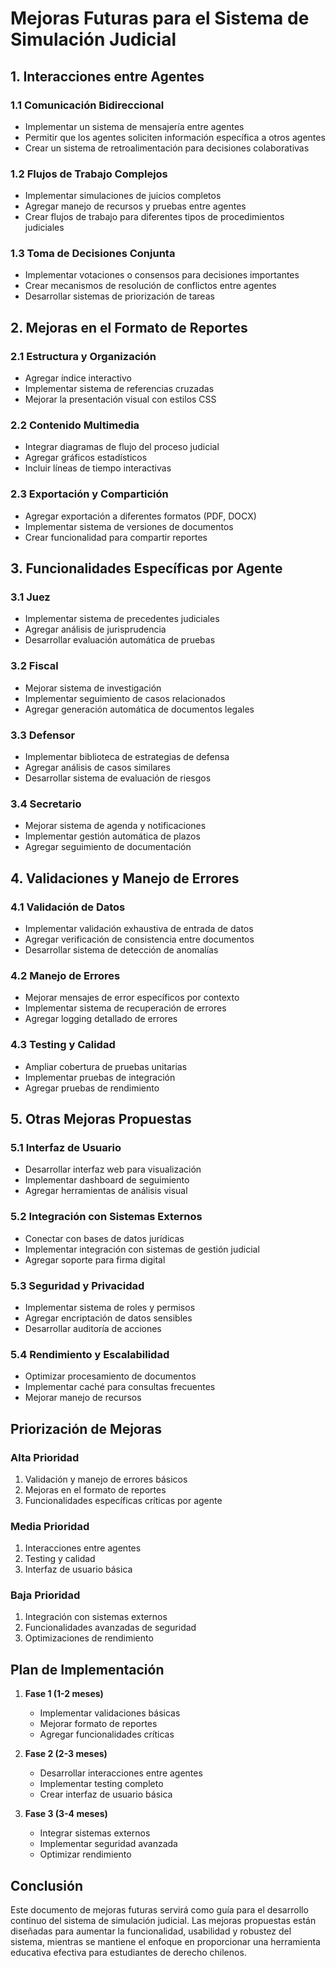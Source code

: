 # Mejoras Futuras para el Sistema de Simulación Judicial

## 1. Interacciones entre Agentes

### 1.1 Comunicación Bidireccional
- Implementar un sistema de mensajería entre agentes
- Permitir que los agentes soliciten información específica a otros agentes
- Crear un sistema de retroalimentación para decisiones colaborativas

### 1.2 Flujos de Trabajo Complejos
- Implementar simulaciones de juicios completos
- Agregar manejo de recursos y pruebas entre agentes
- Crear flujos de trabajo para diferentes tipos de procedimientos judiciales

### 1.3 Toma de Decisiones Conjunta
- Implementar votaciones o consensos para decisiones importantes
- Crear mecanismos de resolución de conflictos entre agentes
- Desarrollar sistemas de priorización de tareas

## 2. Mejoras en el Formato de Reportes

### 2.1 Estructura y Organización
- Agregar índice interactivo
- Implementar sistema de referencias cruzadas
- Mejorar la presentación visual con estilos CSS

### 2.2 Contenido Multimedia
- Integrar diagramas de flujo del proceso judicial
- Agregar gráficos estadísticos
- Incluir líneas de tiempo interactivas

### 2.3 Exportación y Compartición
- Agregar exportación a diferentes formatos (PDF, DOCX)
- Implementar sistema de versiones de documentos
- Crear funcionalidad para compartir reportes

## 3. Funcionalidades Específicas por Agente

### 3.1 Juez
- Implementar sistema de precedentes judiciales
- Agregar análisis de jurisprudencia
- Desarrollar evaluación automática de pruebas

### 3.2 Fiscal
- Mejorar sistema de investigación
- Implementar seguimiento de casos relacionados
- Agregar generación automática de documentos legales

### 3.3 Defensor
- Implementar biblioteca de estrategias de defensa
- Agregar análisis de casos similares
- Desarrollar sistema de evaluación de riesgos

### 3.4 Secretario
- Mejorar sistema de agenda y notificaciones
- Implementar gestión automática de plazos
- Agregar seguimiento de documentación

## 4. Validaciones y Manejo de Errores

### 4.1 Validación de Datos
- Implementar validación exhaustiva de entrada de datos
- Agregar verificación de consistencia entre documentos
- Desarrollar sistema de detección de anomalías

### 4.2 Manejo de Errores
- Mejorar mensajes de error específicos por contexto
- Implementar sistema de recuperación de errores
- Agregar logging detallado de errores

### 4.3 Testing y Calidad
- Ampliar cobertura de pruebas unitarias
- Implementar pruebas de integración
- Agregar pruebas de rendimiento

## 5. Otras Mejoras Propuestas

### 5.1 Interfaz de Usuario
- Desarrollar interfaz web para visualización
- Implementar dashboard de seguimiento
- Agregar herramientas de análisis visual

### 5.2 Integración con Sistemas Externos
- Conectar con bases de datos jurídicas
- Implementar integración con sistemas de gestión judicial
- Agregar soporte para firma digital

### 5.3 Seguridad y Privacidad
- Implementar sistema de roles y permisos
- Agregar encriptación de datos sensibles
- Desarrollar auditoría de acciones

### 5.4 Rendimiento y Escalabilidad
- Optimizar procesamiento de documentos
- Implementar caché para consultas frecuentes
- Mejorar manejo de recursos

## Priorización de Mejoras

### Alta Prioridad
1. Validación y manejo de errores básicos
2. Mejoras en el formato de reportes
3. Funcionalidades específicas críticas por agente

### Media Prioridad
1. Interacciones entre agentes
2. Testing y calidad
3. Interfaz de usuario básica

### Baja Prioridad
1. Integración con sistemas externos
2. Funcionalidades avanzadas de seguridad
3. Optimizaciones de rendimiento

## Plan de Implementación

1. **Fase 1 (1-2 meses)**
   - Implementar validaciones básicas
   - Mejorar formato de reportes
   - Agregar funcionalidades críticas

2. **Fase 2 (2-3 meses)**
   - Desarrollar interacciones entre agentes
   - Implementar testing completo
   - Crear interfaz de usuario básica

3. **Fase 3 (3-4 meses)**
   - Integrar sistemas externos
   - Implementar seguridad avanzada
   - Optimizar rendimiento

## Conclusión

Este documento de mejoras futuras servirá como guía para el desarrollo continuo del sistema de simulación judicial. Las mejoras propuestas están diseñadas para aumentar la funcionalidad, usabilidad y robustez del sistema, mientras se mantiene el enfoque en proporcionar una herramienta educativa efectiva para estudiantes de derecho chilenos.
